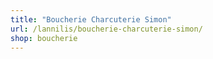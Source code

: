```yaml
---
title: "Boucherie Charcuterie Simon"
url: /lannilis/boucherie-charcuterie-simon/
shop: boucherie
---
```

